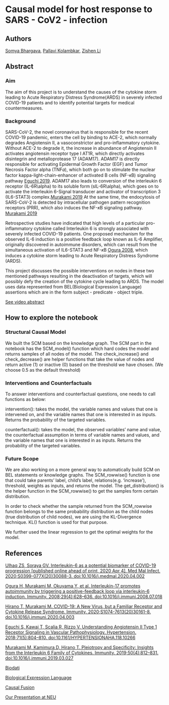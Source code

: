 # Causal model for host response to SARS - CoV2 - infection
## Authors
[Somya Bhargava](https://www.linkedin.com/in/somya-bhargava/), [Pallavi Kolambkar](https://www.linkedin.com/in/pallavikolambkar/), [Zishen Li](https://www.linkedin.com/in/zishen-li/)
## Abstract
### Aim
The aim of this project is to understand the causes of the cytokine storm leading to Acute Respiratory Distress Syndrome(ARDS) in severely infected COVID-19 patients and to identify potential targets for medical countermeasures.

### Background
SARS-CoV-2, the novel coronavirus that is responsible for the recent COVID-19 pandemic, enters the cell by binding to ACE-2, which normally degrades Angiotensin II, a vasoconstrictor and pro-inflammatory cytokine.  Without ACE-2 to degrade it, the increase in abundance of Angiotensin II activates angiotensin receptor type I AT1R, which directly activates  disintegrin and metalloprotease 17 (ADAM17).  ADAM17 is directly responsible for activating Epidermal Growth Factor (EGF) and Tumor Necrosis Factor alpha (TNF𝛼), which both go on to stimulate the nuclear factor kappa-light-chain-enhancer of activated B cells (NF-𝜅B) signaling pathway [Eguchi 2019](https://pubmed.ncbi.nlm.nih.gov/29581215/).  ADAM17 also leads to conversion of the interleukin 6 receptor (IL-6R\alpha) to its soluble form (sIL-6R\alpha), which goes on to activate the interleukin 6-Signal transducer and activator of transcription 3 (IL6-STAT3) complex.[Murakami 2019](https://pubmed.ncbi.nlm.nih.gov/30995501/)   At the same time, the endocytosis of SARS-CoV-2 is detected by intracellular pathogen pattern recognition receptors (PRR), which also induces the NF-𝜅B signaling pathway. [Murakami 2019](https://pubmed.ncbi.nlm.nih.gov/30995501/)

Retrospective studies have indicated that high levels of a particular pro-inflammatory cytokine called Interleukin 6 is strongly associated with severely infected COVID-19 patients. One proposed mechanism for the observed IL-6 induction is a positive feedback loop known as IL-6 Amplifier, originally discovered in autoimmune disorders, which can result from the simultaneous activation of IL6-STAT3 and NF-𝜅B [Ogura 2008](https://pubmed.ncbi.nlm.nih.gov/18848474/), which induces a cytokine storm leading to Acute Respiratory Distress Syndrome (ARDS).


This project discusses the possible interventions on nodes in these two mentioned pathways resulting in the deactivation of targets, which will possibly defy the creation of the cytokine cycle leading to ARDS. 
The model uses data represented from BEL(Biological Expression Language) assertions which are in the form subject - predicate - object triple.

[See video abstract](https://youtu.be/x8XNoFMX_CM)


## How to explore the notebook
### Structural Causal Model
We built the SCM based on the knowledge graph. 
The SCM part in the notebook has the SCM_model() function which hard codes the model and returns samples of all nodes of the model.
The check_increase() and check_decrease() are helper functions that take the value of nodes and return active (1) or inactive (0) based on the threshold we have chosen. (We choose 0.5 as the default threshold)

### Interventions and Counterfactuals
To answer interventions and counterfactual questions, one needs to call functions as below:
 
intervention(): takes the model, the variable names and values that one is intervened on, and the variable names that one is interested in as inputs. Returns the probability of the targeted variables.
 
counterfactual(): takes the model, the observed variables’ name and value, the counterfactual assumption in terms of variable names and values, and the variable names that one is interested in as inputs. Returns the probability of the targeted variables.

### Future Scope
We are also working on a more general way to automatically build SCM on BEL statements or knowledge graphs. The SCM_rowwise() function is one that could take parents’ label, child’s label, relations(e.g. ‘increase’), threshold, weights as inputs, and returns the model. The get_distribution() is the helper function in the SCM_rowwise() to get the samples form certain distribution.
 
In order to check whether the sample returned from the SCM_rowwise function belongs to the same probability distribution as the child nodes (true distribution of child nodes), we are using the KL-Divergence technique. KL() function is used for that purpose.  
 
We further used the linear regression to get the optimal weights for the model.

## References
[Ulhaq ZS, Soraya GV. Interleukin-6 as a potential biomarker of COVID-19 progression [published online ahead of print, 2020 Apr 4]. Med Mal Infect. 2020;S0399-077X(20)30088-3. doi:10.1016/j.medmal.2020.04.002](https://pubmed.ncbi.nlm.nih.gov/32259560/)

[Ogura H, Murakami M, Okuyama Y, et al. Interleukin-17 promotes autoimmunity by triggering a positive-feedback loop via interleukin-6 induction. Immunity. 2008;29(4):628–636. doi:10.1016/j.immuni.2008.07.018](https://pubmed.ncbi.nlm.nih.gov/18848474/)

[Hirano T, Murakami M. COVID-19: A New Virus, but a Familiar Receptor and Cytokine Release Syndrome. Immunity. 2020;S1074-7613(20)30161-8. doi.10.1016/j.immuni.2020.04.003](https://pubmed.ncbi.nlm.nih.gov/32325025/)

[Eguchi S, Kawai T, Scalia R, Rizzo V. Understanding Angiotensin II Type 1 Receptor Signaling in Vascular Pathophysiology. Hypertension. 2018;71(5):804–810. doi:10.1161/HYPERTENSIONAHA.118.10266](https://pubmed.ncbi.nlm.nih.gov/29581215/)

[Murakami M, Kamimura D, Hirano T. Pleiotropy and Specificity: Insights from the Interleukin 6 Family of Cytokines. Immunity. 2019;50(4):812–831. doi:10.1016/j.immuni.2019.03.027](https://pubmed.ncbi.nlm.nih.gov/30995501/)

[Biodati](https://studio.covid19.biodati.com/)

[Biological Expression Language](https://language.bel.bio/)

[Causal Fusion](https://causalfusion.net/)

[Our Presentation at NEU](https://docs.google.com/presentation/d/1o0RtEY4umcfRX9yRsr65RiOHFUfljasApcyD0ZYxWK4/edit?usp=sharing)



